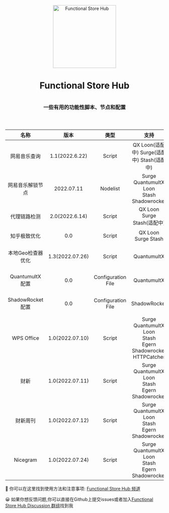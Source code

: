 <div align="center">
<img width="200" src="https://raw.githubusercontent.com/I-am-R-E/Functional-Store-Hub/Master/Files/Functional-Store-Hub.png" alt="Functional Store Hub">
<h1 align="center">Functional Store Hub<h1>
<p align="center" color="#6a737d"><p>
<h3 align="center">一些有用的功能性脚本、节点和配置<h3>
<br>
</div>
<div align="center">

| 名称 | 版本 | 类型 | 支持 | 介绍 | 链接 |
| :----: | :----: | :----: | :----: | :----: | :----: |
| 网易音乐查询 | 1.1(2022.6.22) | Script | QX Loon(适配中) Surge(适配中) Stash(适配中) | 检测指定节点能否解锁网易云音乐灰色歌曲 | Come Soon |
| 网易音乐解锁节点 | 2022.07.11 | Nodelist | Surge<br>QuantumultX<br>Loon<br>Stash<br>Shadowrocket | 10条解锁网易云灰色和VIP音乐节点 | [Agent Node](https://github.com/I-am-R-E/Functional-Store-Hub/tree/Master/NeteaseMusic/AgentNode) |
| 代理链路检测 | 2.0(2022.6.14) | Script | QX Loon Surge Stash(适配中) | 检测指定节点的代理链路状况 | [Node Link Check](https://github.com/I-am-R-E/Functional-Store-Hub/tree/Master/NodeLinkCheck) |
| 知乎极致优化 | 0.0 | Script | QX Loon Surge Stash | 针对知乎6.0客户端的极致优化 | Come Soon |
| 本地Geo检查器优化 | 1.3(2022.07.26) | Script | QuantumultX | 内容优化且只显示有用信息的本地Geo检查器 | [Geo Location Checker](https://github.com/I-am-R-E/Functional-Store-Hub/tree/Master/GeoLocationChecker/QuantumultX) |
| QuantumultX配置 | 0.0 | Configuration File | QuantumultX | 最有逻辑的QuantumultX懒人配置文件 | Come Soon |
| ShadowRocket配置 | 0.0 | Configuration File | ShadowRocket | 最有逻辑的ShadowRocket懒人配置文件 | Come Soon |
| WPS Office | 1.0(2022.07.10) | Script | Surge<br>QuantumultX<br>Loon<br>Stash<br>Egern<br>Shadowrocket<br>HTTPCatcher | WPS Office<br>超级会员 | [WPS Office](https://github.com/I-am-R-E/Functional-Store-Hub/tree/Master/WPSOffice) |
| 财新<!--<del>财新</del><br>已失效--> | 1.0(2022.07.11) | Script | Surge<br>QuantumultX<br>Loon<br>Stash<br>Egern<br>Shadowrocket | 财新阅读<del>、音频</del> | [财新](https://github.com/I-am-R-E/Functional-Store-Hub/tree/Master/CaiXin) |
| 财新周刊 | 1.0(2022.07.12) | Script | Surge<br>QuantumultX<br>Loon<br>Stash<br>Egern<br>Shadowrocket | 财新周刊<br>会员 | [财新周刊](https://github.com/I-am-R-E/Functional-Store-Hub/tree/Master/CaiXinWeekly) |
| Nicegram | 1.0(2022.07.24) | Script | Surge<br>QuantumultX<br>Loon<br>Stash<br>Egern<br>Shadowrocket | Nicegram<br>Premium | [Nicegram](https://github.com/I-am-R-E/Functional-Store-Hub/tree/Master/Nicegram) |
</div>
 
🎉 你可以在这里找到使用方法和注意事项: [Functional Store Hub 频道](https://t.me/Functional_Store_Hub)
 
😀 如果你想反馈问题,你可以直接在Github上提交issues或者加入[Functional Store Hub Discussion 群组](https://t.me/Functional_Store_Hub_Discussion)找到我
